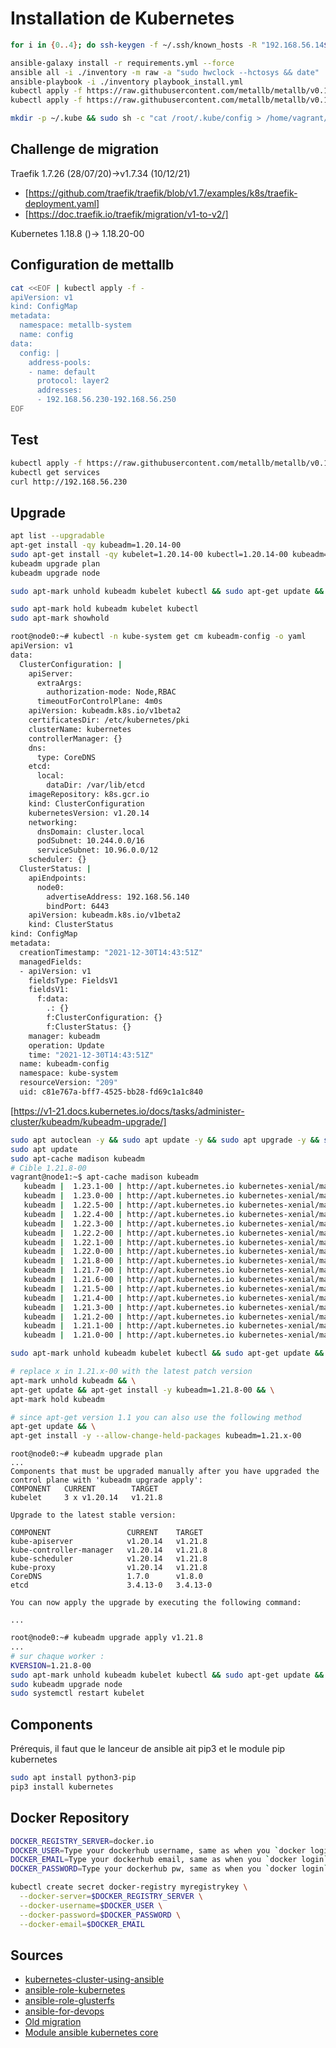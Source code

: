 # Installation de Kubernetes

~~~bash
for i in {0..4}; do ssh-keygen -f ~/.ssh/known_hosts -R "192.168.56.14${i}"; done

ansible-galaxy install -r requirements.yml --force
ansible all -i ./inventory -m raw -a "sudo hwclock --hctosys && date"
ansible-playbook -i ./inventory playbook_install.yml
kubectl apply -f https://raw.githubusercontent.com/metallb/metallb/v0.11.0/manifests/namespace.yaml
kubectl apply -f https://raw.githubusercontent.com/metallb/metallb/v0.11.0/manifests/metallb.yaml

mkdir -p ~/.kube && sudo sh -c "cat /root/.kube/config > /home/vagrant/.kube/config" && sudo chown $USER:$USER ~/.kube/config && echo 'source <(kubectl completion bash)' >>~/.bashrc && echo 'source <(helm  completion bash)' >>~/.bashrc && source <(kubectl completion bash) && source <(helm  completion bash)
~~~

## Challenge de migration

Traefik 1.7.26 (28/07/20)->v1.7.34 (10/12/21)

- [https://github.com/traefik/traefik/blob/v1.7/examples/k8s/traefik-deployment.yaml]
- [https://doc.traefik.io/traefik/migration/v1-to-v2/]

Kubernetes 1.18.8 ()-> 1.18.20-00

## Configuration de mettallb

~~~bash
cat <<EOF | kubectl apply -f -
apiVersion: v1
kind: ConfigMap
metadata:
  namespace: metallb-system
  name: config
data:
  config: |
    address-pools:
    - name: default
      protocol: layer2
      addresses:
      - 192.168.56.230-192.168.56.250
EOF
~~~

## Test

~~~bash
kubectl apply -f https://raw.githubusercontent.com/metallb/metallb/v0.11.0/manifests/tutorial-2.yaml
kubectl get services
curl http://192.168.56.230
~~~

## Upgrade

~~~bash
apt list --upgradable
apt-get install -qy kubeadm=1.20.14-00
sudo apt-get install -qy kubelet=1.20.14-00 kubectl=1.20.14-00 kubeadm=1.20.14-00
kubeadm upgrade plan
kubeadm upgrade node

sudo apt-mark unhold kubeadm kubelet kubectl && sudo apt-get update && sudo apt-get install -y kubeadm=1.20.14-00 kubelet=1.20.14-00 kubectl=1.20.14-00 && sudo apt-mark hold kubeadm kubelet kubectl

sudo apt-mark hold kubeadm kubelet kubectl
sudo apt-mark showhold

root@node0:~# kubectl -n kube-system get cm kubeadm-config -o yaml
apiVersion: v1
data:
  ClusterConfiguration: |
    apiServer:
      extraArgs:
        authorization-mode: Node,RBAC
      timeoutForControlPlane: 4m0s
    apiVersion: kubeadm.k8s.io/v1beta2
    certificatesDir: /etc/kubernetes/pki
    clusterName: kubernetes
    controllerManager: {}
    dns:
      type: CoreDNS
    etcd:
      local:
        dataDir: /var/lib/etcd
    imageRepository: k8s.gcr.io
    kind: ClusterConfiguration
    kubernetesVersion: v1.20.14
    networking:
      dnsDomain: cluster.local
      podSubnet: 10.244.0.0/16
      serviceSubnet: 10.96.0.0/12
    scheduler: {}
  ClusterStatus: |
    apiEndpoints:
      node0:
        advertiseAddress: 192.168.56.140
        bindPort: 6443
    apiVersion: kubeadm.k8s.io/v1beta2
    kind: ClusterStatus
kind: ConfigMap
metadata:
  creationTimestamp: "2021-12-30T14:43:51Z"
  managedFields:
  - apiVersion: v1
    fieldsType: FieldsV1
    fieldsV1:
      f:data:
        .: {}
        f:ClusterConfiguration: {}
        f:ClusterStatus: {}
    manager: kubeadm
    operation: Update
    time: "2021-12-30T14:43:51Z"
  name: kubeadm-config
  namespace: kube-system
  resourceVersion: "209"
  uid: c81e767a-bff7-4525-bb28-fd69c1a1c840
~~~

[https://v1-21.docs.kubernetes.io/docs/tasks/administer-cluster/kubeadm/kubeadm-upgrade/]

~~~bash
sudo apt autoclean -y && sudo apt update -y && sudo apt upgrade -y && sudo apt autoremove --purge -y
sudo apt update
sudo apt-cache madison kubeadm
# Cible 1.21.8-00
vagrant@node1:~$ apt-cache madison kubeadm
   kubeadm |  1.23.1-00 | http://apt.kubernetes.io kubernetes-xenial/main amd64 Packages
   kubeadm |  1.23.0-00 | http://apt.kubernetes.io kubernetes-xenial/main amd64 Packages
   kubeadm |  1.22.5-00 | http://apt.kubernetes.io kubernetes-xenial/main amd64 Packages
   kubeadm |  1.22.4-00 | http://apt.kubernetes.io kubernetes-xenial/main amd64 Packages
   kubeadm |  1.22.3-00 | http://apt.kubernetes.io kubernetes-xenial/main amd64 Packages
   kubeadm |  1.22.2-00 | http://apt.kubernetes.io kubernetes-xenial/main amd64 Packages
   kubeadm |  1.22.1-00 | http://apt.kubernetes.io kubernetes-xenial/main amd64 Packages
   kubeadm |  1.22.0-00 | http://apt.kubernetes.io kubernetes-xenial/main amd64 Packages
   kubeadm |  1.21.8-00 | http://apt.kubernetes.io kubernetes-xenial/main amd64 Packages
   kubeadm |  1.21.7-00 | http://apt.kubernetes.io kubernetes-xenial/main amd64 Packages
   kubeadm |  1.21.6-00 | http://apt.kubernetes.io kubernetes-xenial/main amd64 Packages
   kubeadm |  1.21.5-00 | http://apt.kubernetes.io kubernetes-xenial/main amd64 Packages
   kubeadm |  1.21.4-00 | http://apt.kubernetes.io kubernetes-xenial/main amd64 Packages
   kubeadm |  1.21.3-00 | http://apt.kubernetes.io kubernetes-xenial/main amd64 Packages
   kubeadm |  1.21.2-00 | http://apt.kubernetes.io kubernetes-xenial/main amd64 Packages
   kubeadm |  1.21.1-00 | http://apt.kubernetes.io kubernetes-xenial/main amd64 Packages
   kubeadm |  1.21.0-00 | http://apt.kubernetes.io kubernetes-xenial/main amd64 Packages

sudo apt-mark unhold kubeadm kubelet kubectl && sudo apt-get update && sudo apt-get install -y kubeadm=1.20.14-00 kubelet=1.20.14-00 kubectl=1.20.14-00 && sudo apt-mark hold kubeadm kubelet kubectl

# replace x in 1.21.x-00 with the latest patch version
apt-mark unhold kubeadm && \
apt-get update && apt-get install -y kubeadm=1.21.8-00 && \
apt-mark hold kubeadm

# since apt-get version 1.1 you can also use the following method
apt-get update && \
apt-get install -y --allow-change-held-packages kubeadm=1.21.x-00
~~~

~~~text
root@node0:~# kubeadm upgrade plan
...
Components that must be upgraded manually after you have upgraded the control plane with 'kubeadm upgrade apply':
COMPONENT   CURRENT        TARGET
kubelet     3 x v1.20.14   v1.21.8

Upgrade to the latest stable version:

COMPONENT                 CURRENT    TARGET
kube-apiserver            v1.20.14   v1.21.8
kube-controller-manager   v1.20.14   v1.21.8
kube-scheduler            v1.20.14   v1.21.8
kube-proxy                v1.20.14   v1.21.8
CoreDNS                   1.7.0      v1.8.0
etcd                      3.4.13-0   3.4.13-0

You can now apply the upgrade by executing the following command:

...
~~~

~~~bash
root@node0:~# kubeadm upgrade apply v1.21.8
...
# sur chaque worker :
KVERSION=1.21.8-00
sudo apt-mark unhold kubeadm kubelet kubectl && sudo apt-get update && sudo apt-get install -y kubeadm=${KVERSION} kubelet=${KVERSION} kubectl=${KVERSION} && sudo apt-mark hold kubeadm kubelet kubectl
sudo kubeadm upgrade node
sudo systemctl restart kubelet
~~~

## Components

Prérequis, il faut que le lanceur de ansible ait pip3 et le module pip kubernetes

~~~bash
sudo apt install python3-pip
pip3 install kubernetes
~~~

## Docker Repository

~~~bash
DOCKER_REGISTRY_SERVER=docker.io
DOCKER_USER=Type your dockerhub username, same as when you `docker login`
DOCKER_EMAIL=Type your dockerhub email, same as when you `docker login`
DOCKER_PASSWORD=Type your dockerhub pw, same as when you `docker login`

kubectl create secret docker-registry myregistrykey \
  --docker-server=$DOCKER_REGISTRY_SERVER \
  --docker-username=$DOCKER_USER \
  --docker-password=$DOCKER_PASSWORD \
  --docker-email=$DOCKER_EMAIL
~~~

## Sources

- [kubernetes-cluster-using-ansible](https://buildvirtual.net/deploy-a-kubernetes-cluster-using-ansible/)
- [ansible-role-kubernetes](https://github.com/geerlingguy/ansible-role-kubernetes)
- [ansible-role-glusterfs](https://github.com/geerlingguy/ansible-role-glusterfs)
- [ansible-for-devops](https://github.com/geerlingguy/ansible-for-devops/tree/master/kubernetes)
- [Old migration](https://platform9.com/blog/kubernetes-upgrade-the-definitive-guide-to-do-it-yourself/)
- [Module ansible kubernetes core](https://github.com/ansible-collections/kubernetes.core/tree/main/docs)
